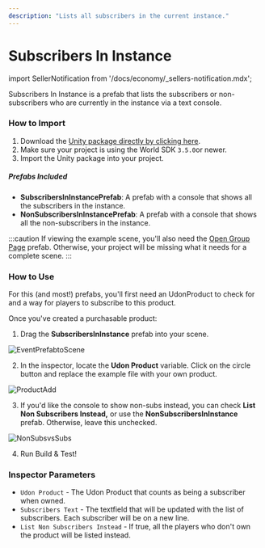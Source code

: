 ```yaml
---
description: "Lists all subscribers in the current instance."
---
```


# Subscribers In Instance

import SellerNotification from '/docs/economy/_sellers-notification.mdx';

<SellerNotification/>

Subscribers In Instance is a prefab that lists the subscribers or non-subscribers who are currently in the instance via a text console.

### How to Import
1. Download the [Unity package directly by clicking here](https://cdn.sanity.io/files/yvg0vlb9/production/437a711b7800ff57f4a931f792aec104a447225e.unitypackage).
2. Make sure your project is using the World SDK `3.5.0`or newer.
3. Import the Unity package into your project.

##### Prefabs Included
* **SubscribersInInstancePrefab**: A prefab with a console that shows all the subscribers in the instance.
* **NonSubscribersInInstancePrefab**: A prefab with a console that shows all the non-subscribers in the instance.

:::caution
If viewing the example scene, you'll also need the [Open Group Page](/economy/sdk/examples/open-group-page) prefab. Otherwise, your project will be missing what it needs for a complete scene.
:::

### How to Use

For this (and most!) prefabs, you'll first need an UdonProduct to check for and a way for players to subscribe to this product. 

Once you've created a purchasable product:

1. Drag the **SubscribersInInstance** prefab into your scene.

![EventPrefabtoScene](/img/economy/examples/SubsInInstance_AddToScene.png "Dragging the prefab into scene.")

2. In the inspector, locate the **Udon Product** variable. Click on the circle button and replace the example file with your own product.

![ProductAdd](/img/economy/examples/SubsInInstance_SelectProduct.png "Adding a product via the inspector.")

3. If you'd like the console to show non-subs instead, you can check **List Non Subscribers Instead,** or use the **NonSubscribersInInstance** prefab. Otherwise, leave this unchecked.

![NonSubsvsSubs](/img/economy/examples/SubsInInstance_SubsVersusNonSubs.png "Difference between non subs and subs list.")

4. Run Build & Test!

### Inspector Parameters

* `Udon Product` - The Udon Product that counts as being a subscriber when owned.
* `Subscribers Text` - The textfield that will be updated with the list of subscribers. Each subscriber will be on a new line.
* `List Non Subscribers Instead` - If true, all the players who don't own the product will be listed instead.
